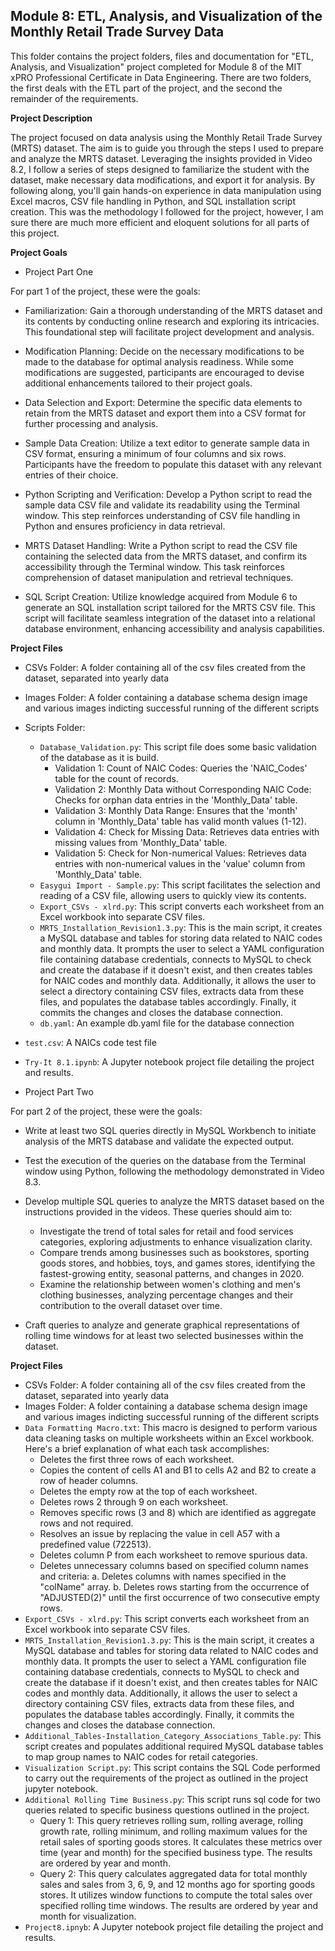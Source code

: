 ## Module 8: ETL, Analysis, and Visualization of the Monthly Retail Trade Survey Data 

This folder contains the project folders, files and documentation for "ETL, Analysis, and Visualization" project completed for Module 8 of the MIT xPRO Professional Certificate in Data Engineering. There are two folders, the first deals with the ETL part of the project, and the second the remainder of the requirements.

**Project Description**

The project focused on data analysis using the Monthly Retail Trade Survey (MRTS) dataset. The aim is to guide you through the steps I used to prepare and analyze the MRTS dataset. Leveraging the insights provided in Video 8.2, I follow a series of steps designed to familiarize the student with the dataset, make necessary data modifications, and export it for analysis. By following along, you'll gain hands-on experience in data manipulation using Excel macros, CSV file handling in Python, and SQL installation script creation. This was the methodology I followed for the project, however, I am sure there are much more efficient and eloquent solutions for all parts of this project.

**Project Goals**

* Project Part One

For part 1 of the project, these were the goals:

* Familiarization: Gain a thorough understanding of the MRTS dataset and its contents by conducting online research and exploring its intricacies. This foundational step will facilitate project development and analysis.

* Modification Planning: Decide on the necessary modifications to be made to the database for optimal analysis readiness. While some modifications are suggested, participants are encouraged to devise additional enhancements tailored to their project goals.

* Data Selection and Export: Determine the specific data elements to retain from the MRTS dataset and export them into a CSV format for further processing and analysis.

* Sample Data Creation: Utilize a text editor to generate sample data in CSV format, ensuring a minimum of four columns and six rows. Participants have the freedom to populate this dataset with any relevant entries of their choice.

* Python Scripting and Verification: Develop a Python script to read the sample data CSV file and validate its readability using the Terminal window. This step reinforces understanding of CSV file handling in Python and ensures proficiency in data retrieval.

* MRTS Dataset Handling: Write a Python script to read the CSV file containing the selected data from the MRTS dataset, and confirm its accessibility through the Terminal window. This task reinforces comprehension of dataset manipulation and retrieval techniques.

* SQL Script Creation: Utilize knowledge acquired from Module 6 to generate an SQL installation script tailored for the MRTS CSV file. This script will facilitate seamless integration of the dataset into a relational database environment, enhancing accessibility and analysis capabilities.

**Project Files**

* CSVs Folder: A folder containing all of the csv files created from the dataset, separated into yearly data
* Images Folder: A folder containing a database schema design image and various images indicting successful running of the different scripts
* Scripts Folder:
  * `Database_Validation.py`: This script file does some basic validation of the database as it is build.
    * Validation 1: Count of NAIC Codes: Queries the 'NAIC_Codes' table for the count of records.
    * Validation 2: Monthly Data without Corresponding NAIC Code: Checks for orphan data entries in the 'Monthly_Data' table.
    * Validation 3: Monthly Data Range: Ensures that the 'month' column in 'Monthly_Data' table has valid month values (1-12).
    * Validation 4: Check for Missing Data: Retrieves data entries with missing values from 'Monthly_Data' table.
    * Validation 5: Check for Non-numerical Values: Retrieves data entries with non-numerical values in the 'value' column from 'Monthly_Data' table.
  * `Easygui Import - Sample.py`: This script facilitates the selection and reading of a CSV file, allowing users to quickly view its contents.
  * `Export_CSVs - xlrd.py`: This script converts each worksheet from an Excel workbook into separate CSV files.
  * `MRTS_Installation_Revision1.3.py`: This is the main script, it creates a MySQL database and tables for storing data related to NAIC codes and monthly data. It prompts the user to select a YAML configuration file containing database credentials, connects to MySQL to check and create the database if it doesn't exist, and then creates tables for NAIC codes and monthly data. Additionally, it allows the user to select a directory containing CSV files, extracts data from these files, and populates the database tables accordingly. Finally, it commits the changes and closes the database connection.
  * `db.yaml`: An example db.yaml file for the database connection
* `test.csv`: A NAICs code test file
* `Try-It 8.1.ipynb`: A Jupyter notebook project file detailing the project and results.

* Project Part Two

For part 2 of the project, these were the goals:

* Write at least two SQL queries directly in MySQL Workbench to initiate analysis of the MRTS database and validate the expected output.

* Test the execution of the queries on the database from the Terminal window using Python, following the methodology demonstrated in Video 8.3.

* Develop multiple SQL queries to analyze the MRTS dataset based on the instructions provided in the videos. These queries should aim to:
    
    * Investigate the trend of total sales for retail and food services categories, exploring adjustments to enhance visualization clarity.
    * Compare trends among businesses such as bookstores, sporting goods stores, and hobbies, toys, and games stores, identifying the fastest-growing entity, seasonal patterns, and changes in 2020.
    * Examine the relationship between women's clothing and men's clothing businesses, analyzing percentage changes and their contribution to the overall dataset over time.

* Craft queries to analyze and generate graphical representations of rolling time windows for at least two selected businesses within the dataset.

**Project Files**

* CSVs Folder: A folder containing all of the csv files created from the dataset, separated into yearly data
* Images Folder: A folder containing a database schema design image and various images indicting successful running of the different scripts
* `Data Formatting Macro.txt`: This macro is designed to perform various data cleaning tasks on multiple worksheets within an Excel workbook. Here's a brief explanation of what each task accomplishes:
    * Deletes the first three rows of each worksheet.
    * Copies the content of cells A1 and B1 to cells A2 and B2 to create a row of header columns.
    * Deletes the empty row at the top of each worksheet.
    * Deletes rows 2 through 9 on each worksheet.
    * Removes specific rows (3 and 8) which are identified as aggregate rows and not required.
    * Resolves an issue by replacing the value in cell A57 with a predefined value (722513).
    * Deletes column P from each worksheet to remove spurious data.
    * Deletes unnecessary columns based on specified column names and criteria:
        a. Deletes columns with names specified in the "colName" array.
        b. Deletes rows starting from the occurrence of "ADJUSTED(2)" until the first occurrence of two consecutive empty rows.
* `Export_CSVs - xlrd.py`: This script converts each worksheet from an Excel workbook into separate CSV files.
* `MRTS_Installation_Revision1.3.py`: This is the main script, it creates a MySQL database and tables for storing data related to NAIC codes and monthly data. It prompts the user to select a YAML configuration file containing database credentials, connects to MySQL to check and create the database if it doesn't exist, and then creates tables for NAIC codes and monthly data. Additionally, it allows the user to select a directory containing CSV files, extracts data from these files, and populates the database tables accordingly. Finally, it commits the changes and closes the database connection.
* `Additional_Tables-Installation_Category_Associations_Table.py`: This script creates and populates additional required MySQL database tables to map group names to NAIC codes for retail categories.
* `Visualization Script.py`: This script contains the SQL Code performed to carry out the requirements of the project as outlined in the project jupyter notebook.
* `Additional Rolling Time Business.py`: This script runs sql code for two queries related to specific business questions outlined in the project.
  * Query 1: This query retrieves rolling sum, rolling average, rolling growth rate, rolling minimum, and rolling maximum values for the retail sales of sporting goods stores. It calculates these metrics over time (year and month) for the specified business type. The results are ordered by year and month.
  * Query 2: This query calculates aggregated data for total monthly sales and sales from 3, 6, 9, and 12 months ago for sporting goods stores. It utilizes window functions to compute the total sales over specified rolling time windows. The results are ordered by year and month for visualization.
* `Project8.ipnyb`: A Jupyter notebook project file detailing the project and results.  